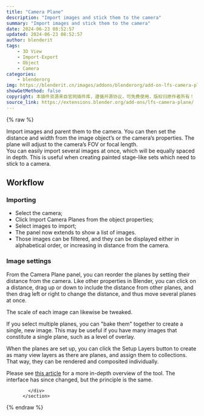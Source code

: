 ```yaml
---
title: "Camera Plane"
description: "Import images and stick them to the camera"
summary: "Import images and stick them to the camera"
date: 2024-06-23 08:52:57
updated: 2024-06-23 08:52:57
author: blenderit
tags: 
    - 3D View
    - Import-Export
    - Object
    - Camera
categories:
    - blenderorg
img: https://blenderit.cn/images/addons/blenderorg/add-on-lfs-camera-plane-v1.5.1.png
showGetMethod: false
copyright: 本插件资源来自官网插件库，遵循开源协议，可免费使用，版权归原作者所有！
source_link: https://extensions.blender.org/add-ons/lfs-camera-plane/
---
```


{% raw %}
<section id="about" class="mt-3">
            <div class="box style-rich-text">
              <p>Import images and parent them to the camera. You can then set the
distance and width from the image object’s or the camera’s properties.
The plane will adjust to the camera’s FOV or focal length.<br>
You can easily import several images at once, which will be equally
spaced in depth. This is useful when creating painted stage-like sets
which need to stick to a camera.</p>
<h2>Workflow</h2>
<h3>Importing</h3>
<ul>
<li>Select the camera;</li>
<li>Click Import Camera Planes from the object properties;</li>
<li>Select images to import;</li>
<li>The panel now extends to show a list of images.</li>
<li>Those images can be filtered, and they can be displayed either in
alphabetical order, or increasing in distance from the camera.</li>
</ul>
<h3>Image settings</h3>
<p>From the Camera Plane panel, you can reorder the planes by setting
their distance from the camera. Like other properties in Blender, you
can click on a distance, drag up or down to include the distance from
other planes, and then drag left or right to change the distance, and
thus move several planes at once.</p>
<p>The scale of each image can likewise be tweaked.</p>
<p>If you select multiple planes, you can "bake them" together to create
a single, new image. This may be useful if you have many images that
constitute a single plane, such as a level of overlay.</p>
<p>When the planes are set up, you can click the Setup Layers button to
create as many view layers as there are planes, and assign them to
collections. That way, they can be rendered and composited individually.</p>
<p>Please see <a rel="nofollow noopener noreferrer external" target="_blank" href="https://lacuisine.tech/cameraplane-a-tool-for-2d-sets/">this
article</a>
for a more in-depth overview of the tool. The interface has since
changed, but the principle is the same.</p>

            </div>
          </section>
<div style="display: none">blenderorg</div>
{% endraw %}